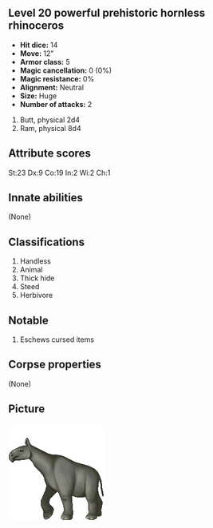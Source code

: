 ## Level 20 powerful prehistoric hornless rhinoceros

- **Hit dice:** 14
- **Move:** 12"
- **Armor class:** 5
- **Magic cancellation:** 0 (0%)
- **Magic resistance:** 0%
- **Alignment:** Neutral
- **Size:** Huge
- **Number of attacks:** 2
1. Butt, physical 2d4
2. Ram, physical 8d4

## Attribute scores

St:23 Dx:9 Co:19 In:2 Wi:2 Ch:1

## Innate abilities

(None)

## Classifications

1. Handless
2. Animal
3. Thick hide
4. Steed
5. Herbivore

## Notable

1. Eschews cursed items

## Corpse properties

(None)

## Picture

![Baluchitherium](https://github.com/hyvanmielenpelit/GnollHackTileSet/blob/main/Monsters/baluchitherium/baluchitherium.png?raw=true)
